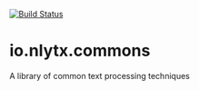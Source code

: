 [![Build Status](https://travis-ci.org/andrewresearch/nlytx_commons.svg?branch=master)](https://travis-ci.org/andrewresearch/nlytx_commons)

# io.nlytx.commons

A library of common text processing techniques
